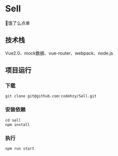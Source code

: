 # Sell
🚀饿了么点单
## 技术栈
Vue2.0、mock数据、vue-router、webpack、node.js
## 项目运行

### 下载
```text
git clone git@github.com:codehzy/Sell.git
```

### 安装依赖
```text
cd sell
npm install
```

### 执行
```text
npm run start
```
